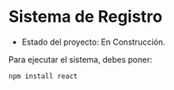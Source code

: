 <h1>Sistema de Registro</h1>

- Estado del proyecto: En Construcción.

Para ejecutar el sistema, debes poner:

  ````npm install react````
